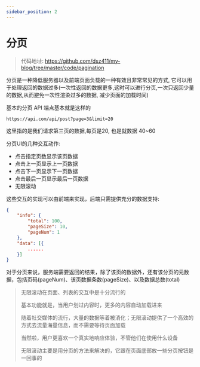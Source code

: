 ```yaml
---
sidebar_position: 2
---
```


# 分页

> 代码地址: https://github.com/dsz411/my-blog/tree/master/code/pagination

分页是一种降低服务器以及前端页面负载的一种有效且非常常见的方式, 它可以用于处理返回的数据过多(一次性返回的数据更多,这时可以进行分页,一次只返回少量的数据,从而避免一次性渲染过多的数据, 减少页面的加载时间)

基本的分页 API 端点基本就是这样的

```
https://api.com/api/post?page=3&limit=20
```

这里指的是我们请求第三页的数据,每页是20, 也是就数据 40~60

分页UI的几种交互动作:

- 点击指定页数显示该页数据
- 点击上一页显示上一页数据
- 点击下一页显示下一页数据
- 点击最后一页显示最后一页数据
- 无限滚动

这些交互的实现可以由前端来实现，后端只需提供充分的数据支持:

```json
{
    "info": {
        "total": 100,
        "pageSize": 10,
        "pageNum": 1
    },
    "data": [{
        ......
    }]
}
```

对于分页来说，服务端需要返回的结果，除了该页的数据外，还有该分页的元数据，包括页码(pageNum)、该页数据条数(pageSize)、以及数据总数(total)

> 无限滚动在页面、列表的交互中是十分流行的
>
> 基本功能就是，当用户划过内容时，更多的内容自动加载进来
>
> 随着社交媒体的流行，大量的数据等着被消化；无限滚动提供了一个高效的方式去流量海量信息，而不需要等待页面加载
>
> 当然啦，用户更喜欢一个真实地响应体验，不管他们在使用什么设备
>
> 无限滚动主要是用分页的方法来解决的，它跟在页面底部放一些分页按钮是一回事的

